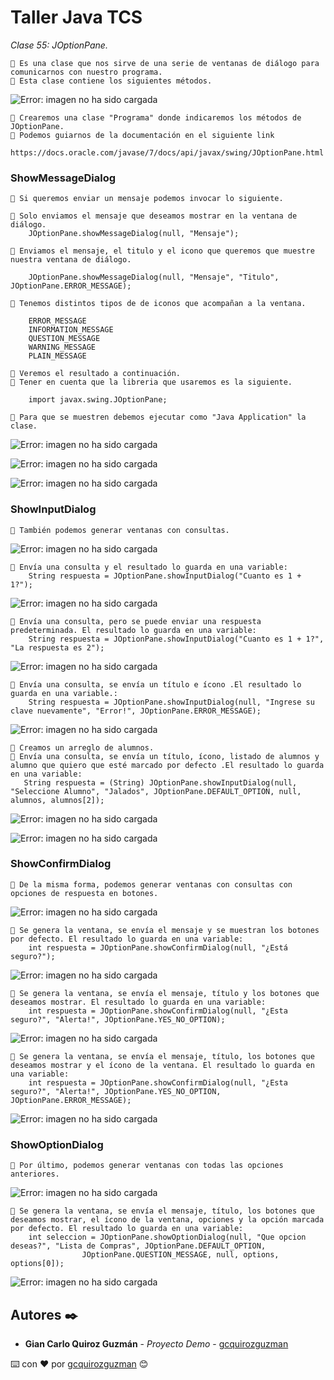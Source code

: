 # Taller Java TCS

_Clase 55: JOptionPane._

```
📢 Es una clase que nos sirve de una serie de ventanas de diálogo para comunicarnos con nuestro programa.
📢 Esta clase contiene los siguientes métodos.
```

![Error: imagen no ha sido cargada](https://github.com/gcquirozguzman/java-tcs-202001/blob/Clase-55/imagenes/pagina_55_1.png)

```
📢 Crearemos una clase "Programa" donde indicaremos los métodos de JOptionPane.
📢 Podemos guiarnos de la documentación en el siguiente link
    https://docs.oracle.com/javase/7/docs/api/javax/swing/JOptionPane.html
```

### ShowMessageDialog

```
📢 Si queremos enviar un mensaje podemos invocar lo siguiente.

📢 Solo enviamos el mensaje que deseamos mostrar en la ventana de diálogo.
    JOptionPane.showMessageDialog(null, "Mensaje");
    
📢 Enviamos el mensaje, el titulo y el icono que queremos que muestre nuestra ventana de diálogo.
  
    JOptionPane.showMessageDialog(null, "Mensaje", "Titulo", JOptionPane.ERROR_MESSAGE);
    
📢 Tenemos distintos tipos de de iconos que acompañan a la ventana.
    
    ERROR_MESSAGE
    INFORMATION_MESSAGE    
    QUESTION_MESSAGE
    WARNING_MESSAGE
    PLAIN_MESSAGE

📢 Veremos el resultado a continuación.
📢 Tener en cuenta que la libreria que usaremos es la siguiente.
    
    import javax.swing.JOptionPane;

📢 Para que se muestren debemos ejecutar como "Java Application" la clase.
```

![Error: imagen no ha sido cargada](https://github.com/gcquirozguzman/java-tcs-202001/blob/Clase-55/imagenes/pagina_55_2.png)

![Error: imagen no ha sido cargada](https://github.com/gcquirozguzman/java-tcs-202001/blob/Clase-55/imagenes/pagina_55_3.png)

![Error: imagen no ha sido cargada](https://github.com/gcquirozguzman/java-tcs-202001/blob/Clase-55/imagenes/pagina_55_4.png)

### ShowInputDialog

```
📢 También podemos generar ventanas con consultas.
```

![Error: imagen no ha sido cargada](https://github.com/gcquirozguzman/java-tcs-202001/blob/Clase-55/imagenes/pagina_55_5.png)

```
📢 Envía una consulta y el resultado lo guarda en una variable:
    String respuesta = JOptionPane.showInputDialog("Cuanto es 1 + 1?");
```

![Error: imagen no ha sido cargada](https://github.com/gcquirozguzman/java-tcs-202001/blob/Clase-55/imagenes/pagina_55_6.png)


```
📢 Envía una consulta, pero se puede enviar una respuesta predeterminada. El resultado lo guarda en una variable:
    String respuesta = JOptionPane.showInputDialog("Cuanto es 1 + 1?", "La respuesta es 2");
```

![Error: imagen no ha sido cargada](https://github.com/gcquirozguzman/java-tcs-202001/blob/Clase-55/imagenes/pagina_55_7.png)

```
📢 Envía una consulta, se envía un título e ícono .El resultado lo guarda en una variable.:
    String respuesta = JOptionPane.showInputDialog(null, "Ingrese su clave nuevamente", "Error!", JOptionPane.ERROR_MESSAGE);
```

![Error: imagen no ha sido cargada](https://github.com/gcquirozguzman/java-tcs-202001/blob/Clase-55/imagenes/pagina_55_8.png)


```
📢 Creamos un arreglo de alumnos.
📢 Envía una consulta, se envía un título, ícono, listado de alumnos y alumno que quiero que esté marcado por defecto .El resultado lo guarda en una variable:
   String respuesta = (String) JOptionPane.showInputDialog(null, "Seleccione Alumno", "Jalados", JOptionPane.DEFAULT_OPTION, null, alumnos, alumnos[2]);
```

![Error: imagen no ha sido cargada](https://github.com/gcquirozguzman/java-tcs-202001/blob/Clase-55/imagenes/pagina_55_9.png)

![Error: imagen no ha sido cargada](https://github.com/gcquirozguzman/java-tcs-202001/blob/Clase-55/imagenes/pagina_55_10.png)

### ShowConfirmDialog

```
📢 De la misma forma, podemos generar ventanas con consultas con opciones de respuesta en botones.
```

![Error: imagen no ha sido cargada](https://github.com/gcquirozguzman/java-tcs-202001/blob/Clase-55/imagenes/pagina_55_11.png)

```
📢 Se genera la ventana, se envía el mensaje y se muestran los botones por defecto. El resultado lo guarda en una variable:
    int respuesta = JOptionPane.showConfirmDialog(null, "¿Está seguro?");
```

![Error: imagen no ha sido cargada](https://github.com/gcquirozguzman/java-tcs-202001/blob/Clase-55/imagenes/pagina_55_12.png)

```
📢 Se genera la ventana, se envía el mensaje, título y los botones que deseamos mostrar. El resultado lo guarda en una variable:
    int respuesta = JOptionPane.showConfirmDialog(null, "¿Esta seguro?", "Alerta!", JOptionPane.YES_NO_OPTION);
```

![Error: imagen no ha sido cargada](https://github.com/gcquirozguzman/java-tcs-202001/blob/Clase-55/imagenes/pagina_55_13.png)

```
📢 Se genera la ventana, se envía el mensaje, título, los botones que deseamos mostrar y el ícono de la ventana. El resultado lo guarda en una variable:
    int respuesta = JOptionPane.showConfirmDialog(null, "¿Esta seguro?", "Alerta!", JOptionPane.YES_NO_OPTION, JOptionPane.ERROR_MESSAGE);
```

![Error: imagen no ha sido cargada](https://github.com/gcquirozguzman/java-tcs-202001/blob/Clase-55/imagenes/pagina_55_14.png)

### ShowOptionDialog

```
📢 Por último, podemos generar ventanas con todas las opciones anteriores.
```

![Error: imagen no ha sido cargada](https://github.com/gcquirozguzman/java-tcs-202001/blob/Clase-55/imagenes/pagina_55_15.png)

```
📢 Se genera la ventana, se envía el mensaje, título, los botones que deseamos mostrar, el ícono de la ventana, opciones y la opción marcada por defecto. El resultado lo guarda en una variable:
    int seleccion = JOptionPane.showOptionDialog(null, "Que opcion deseas?", "Lista de Compras", JOptionPane.DEFAULT_OPTION, 
				JOptionPane.QUESTION_MESSAGE, null, options, options[0]);
```

![Error: imagen no ha sido cargada](https://github.com/gcquirozguzman/java-tcs-202001/blob/Clase-55/imagenes/pagina_55_16.png)

## Autores ✒️

* **Gian Carlo Quiroz Guzmán** - *Proyecto Demo* - [gcquirozguzman](https://github.com/gcquirozguzman)



⌨️ con ❤️ por [gcquirozguzman](https://github.com/gcquirozguzman) 😊
